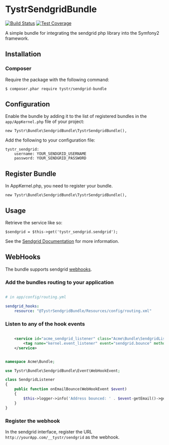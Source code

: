 TystrSendgridBundle
========================

[![Build Status](https://travis-ci.org/tystr/TystrSendgridBundle.svg?branch=master)](https://travis-ci.org/tystr/TystrSendgridBundle) [![Test Coverage](https://codeclimate.com/github/tystr/TystrSendgridBundle/badges/coverage.svg)](https://codeclimate.com/github/tystr/TystrSendgridBundle/coverage)


A simple bundle for integrating the sendgrid php library into the Symfony2 framework.

Installation
----------------------------------

### Composer

Require the package with the following command:

    $ composer.phar require tystr/sendgrid-bundle

Configuration
-------------

Enable the bundle by adding it to the list of registered bundles
in the ``app/AppKernel.php`` file of your project:

    new Tystr\Bundle\SendgridBundle\TystrSendgridBundle(),

Add the following to your configuration file:

    tystr_sendgrid:
        username: YOUR_SENDGRID_USERNAME
        password: YOUR_SENDGRID_PASSWORD
      
Register Bundle
---------------

In AppKernel.php, you need to register your bundle.

    new Tystr\Bundle\SendgridBundle\TystrSendgridBundle(),

Usage
------

Retrieve the service like so:

    $sendgrid = $this->get('tystr_sendgrid.sendgrid');
    
    
See the [Sendgrid Documentation](https://github.com/sendgrid/sendgrid-php/blob/master/README.md#usage)
for more information.


WebHooks
--------

The bundle supports sendgrid [webhooks](https://sendgrid.com/docs/API_Reference/Webhooks/event.html).

### Add the bundles routing to your application

```yml

# in app/config/routing.yml

sendgrid_hooks:
    resource: "@TystrSendgridBundle/Resources/config/routing.xml"
```

### Listen to any of the hook events


```xml

    <service id="acme_sendgrid_listener" class="Acme\Bundle\SendgridListener">
        <tag name="kernel.event_listener" event="sendgrid.bounce" method="onEmailBounce" />
    </service>

```

```php

namespace Acme\Bundle;

use Tystr\Bundle\SendgridBundle\Event\WebHookEvent;

class SendgridListener
{
    public function onEmailBounce(WebHookEvent $event)
    {
        $this->logger->info('Address bounced: ' . $event-getEmail()->getOrElse('unknownEmail'));
    }
}

```


### Register the webhook

In the sendgrid interface, register the URL `http://yourApp.com/__tystr/sendgrid` as the webhook.



